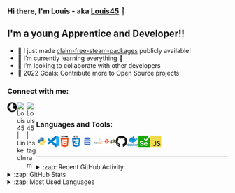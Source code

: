 ### Hi there, I'm Louis - aka [Louis45][website] 👋 

## I'm a young Apprentice and Developer!!

- 🔭 I just made [claim-free-steam-packages](https://github.com/Luois45/claim-free-steam-packages) publicly available!
- 🌱 I’m currently learning everything 🤣
- 👯 I’m looking to collaborate with other developers
- 🥅 2022 Goals: Contribute more to Open Source projects

### Connect with me:

[<img align="left" alt="linktree.louis45.de" width="22px" src="https://raw.githubusercontent.com/iconic/open-iconic/master/svg/globe.svg" />][website]
[<img align="left" alt="Louis45 | LinkedIn" width="22px" src="https://cdn.jsdelivr.net/npm/simple-icons@v3/icons/linkedin.svg" />][linkedin]
[<img align="left" alt="Louis45 | Instagram" width="22px" src="https://cdn.jsdelivr.net/npm/simple-icons@v3/icons/instagram.svg" />][instagram]

<br />

### Languages and Tools:

[<img align="left" alt="Python" width="26px" src="https://raw.githubusercontent.com/github/explore/80688e429a7d4ef2fca1e82350fe8e3517d3494d/topics/python/python.png" />](https://github.com/topics/python)
[<img align="left" alt="Visual Studio Code" width="26px" src="https://raw.githubusercontent.com/github/explore/bbd48b997e8d0bef63f676eca4da5e1f76487b56/topics/visual-studio-code/visual-studio-code.png" />](https://github.com/topics/visual-studio-code)
[<img align="left" alt="HTML" width="26px" src="https://raw.githubusercontent.com/github/explore/80688e429a7d4ef2fca1e82350fe8e3517d3494d/topics/html/html.png" />](https://github.com/topics/html)
[<img align="left" alt="CSS" width="26px" src="https://raw.githubusercontent.com/github/explore/80688e429a7d4ef2fca1e82350fe8e3517d3494d/topics/css/css.png" />](https://github.com/topics/css)
[<img align="left" alt="SQL" width="26px" src="https://raw.githubusercontent.com/github/explore/80688e429a7d4ef2fca1e82350fe8e3517d3494d/topics/sql/sql.png" />](https://github.com/topics/sql)
[<img align="left" alt="MySQL" width="26px" src="https://raw.githubusercontent.com/github/explore/80688e429a7d4ef2fca1e82350fe8e3517d3494d/topics/mysql/mysql.png" />](https://github.com/topics/mysql)
[<img align="left" alt="Git" width="26px" src="https://raw.githubusercontent.com/github/explore/80688e429a7d4ef2fca1e82350fe8e3517d3494d/topics/git/git.png" />](https://github.com/topics/git)
[<img align="left" alt="GitHub" width="26px" src="https://raw.githubusercontent.com/github/explore/78df643247d429f6cc873026c0622819ad797942/topics/github/github.png" />](https://github.com/topics/github)
[<img align="left" alt="GitHub" width="26px" src="https://raw.githubusercontent.com/github/explore/80688e429a7d4ef2fca1e82350fe8e3517d3494d/topics/docker/docker.png" />](https://github.com/topics/docker)
[<img align="left" alt="Selenium" width="26px" src="https://raw.githubusercontent.com/github/explore/6c7084bb772f6fabaae377f5ae4a607594234ee6/topics/selenium/selenium.png" />](https://github.com/topics/selenium)
[<img align="left" alt="JavaScript" width="26px" src="https://raw.githubusercontent.com/github/explore/80688e429a7d4ef2fca1e82350fe8e3517d3494d/topics/javascript/javascript.png" />](https://github.com/topics/javascript)

<br />
<br />

---

<details>
  <summary>:zap: Recent GitHub Activity</summary>
  
<!--START_SECTION:activity-->
1. 🗣 Commented on [#102](https://github.com/Luois45/claim-free-steam-packages/issues/102) in [Luois45/claim-free-steam-packages](https://github.com/Luois45/claim-free-steam-packages)
2. 🗣 Commented on [#59](https://github.com/Luois45/claim-free-steam-packages/issues/59) in [Luois45/claim-free-steam-packages](https://github.com/Luois45/claim-free-steam-packages)
3. ❗️ Closed issue [#59](https://github.com/Luois45/claim-free-steam-packages/issues/59) in [Luois45/claim-free-steam-packages](https://github.com/Luois45/claim-free-steam-packages)
4. 🗣 Commented on [#99](https://github.com/Luois45/claim-free-steam-packages/issues/99) in [Luois45/claim-free-steam-packages](https://github.com/Luois45/claim-free-steam-packages)
5. 🗣 Commented on [#101](https://github.com/Luois45/claim-free-steam-packages/issues/101) in [Luois45/claim-free-steam-packages](https://github.com/Luois45/claim-free-steam-packages)
6. ❗️ Closed issue [#74](https://github.com/Luois45/claim-free-steam-packages/issues/74) in [Luois45/claim-free-steam-packages](https://github.com/Luois45/claim-free-steam-packages)
7. ❗️ Closed issue [#73](https://github.com/Luois45/claim-free-steam-packages/issues/73) in [Luois45/claim-free-steam-packages](https://github.com/Luois45/claim-free-steam-packages)
8. ❗️ Closed issue [#72](https://github.com/Luois45/claim-free-steam-packages/issues/72) in [Luois45/claim-free-steam-packages](https://github.com/Luois45/claim-free-steam-packages)
9. ❗️ Closed issue [#71](https://github.com/Luois45/claim-free-steam-packages/issues/71) in [Luois45/claim-free-steam-packages](https://github.com/Luois45/claim-free-steam-packages)
10. ❗️ Closed issue [#69](https://github.com/Luois45/claim-free-steam-packages/issues/69) in [Luois45/claim-free-steam-packages](https://github.com/Luois45/claim-free-steam-packages)
<!--END_SECTION:activity-->
  
</details>

<details>
  <summary>:zap: GitHub Stats</summary>
  <a href="https://github.com/Luois45?tab=repositories">
    <img align="center" alt="Louis45's GitHub Stats" src="https://github-readme-stats.vercel.app/api?username=Luois45&count_private=true&theme=tokyonight&show_icons=true" />
  </a>
</details>

<details>
  <summary>:zap: Most Used Languages</summary>
  <a href="https://github.com/Luois45?tab=repositories">
    <img align="center" alt="Louis45's Most Used Languages" src="https://github-readme-stats.vercel.app/api/top-langs/?username=Luois45&count_private=true&theme=tokyonight&layout=compact" />
  </a>
</details>

[website]: https://linktree.louis45.de/
[instagram]: https://rebrand.ly/instagram-45
[linkedin]: https://rebrand.ly/linkedin-45
